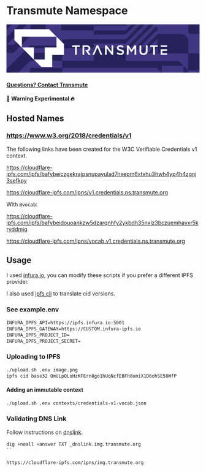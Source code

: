 # Transmute Namespace

<img src="./transmute-banner.png" />

#### [Questions? Contact Transmute](https://transmute.typeform.com/to/RshfIw?typeform-source=ns.transmute.org)

#### 🚧 Warning Experimental 🔥

## Hosted Names

### https://www.w3.org/2018/credentials/v1

The following links have been created for the W3C Verifiable Credentials v1 context.

https://cloudflare-ipfs.com/ipfs/bafybeiczgekrajpsnupayulad7nxepm6xtxhu3hwh4yp4h4zgnj3sefkpy

https://cloudflare-ipfs.com/ipns/v1.credentials.ns.transmute.org


With `@vocab`:

https://cloudflare-ipfs.com/ipfs/bafybeidouoankzw5dzarqnhfy2ykbdh35nxlz3bczuemhavxr5kryddmjq

https://cloudflare-ipfs.com/ipns/vocab.v1.credentials.ns.transmute.org


## Usage

I used [infura.io](https://infura.io), you can modify these scripts if you prefer a different IPFS provider.

I also used [ipfs cli](https://docs.ipfs.tech/install/command-line/#official-distributions) to translate cid versions.

### See example.env


```
INFURA_IPFS_API=https://ipfs.infura.io:5001
INFURA_IPFS_GATEWAY=https://CUSTOM.infura-ipfs.io
INFURA_IPFS_PROJECT_ID=
INFURA_IPFS_PROJECT_SECRET=
```

### Uploading to IPFS

```shell
./upload.sh .env image.png
ipfs cid base32 QmULpQLoHzKFErn8go1hUqNcfEBFh8umiX1D6ohSE58WfP
```

#### Adding an immutable context

```
./upload.sh .env contexts/credentials-v1-vocab.json
```


### Validating DNS Link

Follow instructions on [dnslink](https://docs.ipfs.tech/concepts/dnslink/#publish-content-path).

```
dig +noall +answer TXT _dnslink.img.transmute.org
``

https://cloudflare-ipfs.com/ipns/img.transmute.org